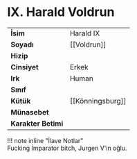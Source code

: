 # IX. Harald Voldrun  
|  |  |  
|---|---|  
| **İsim** | Harald IX |  
| **Soyadı** | [[Voldrun]] |  
| **Hizip** |  |  
| **Cinsiyet** | Erkek |  
| **Irk** | Human |  
| **Sınıf** |  |  
| **Kütük** | [[Könningsburg]] |  
| **Münasebet** |  |  
| **Karakter Betimi** |  |  
  
  
!!! note inline "İlave Notlar"  
	Fucking İmparator bitch, Jurgen V'in oğlu.  
  
  
